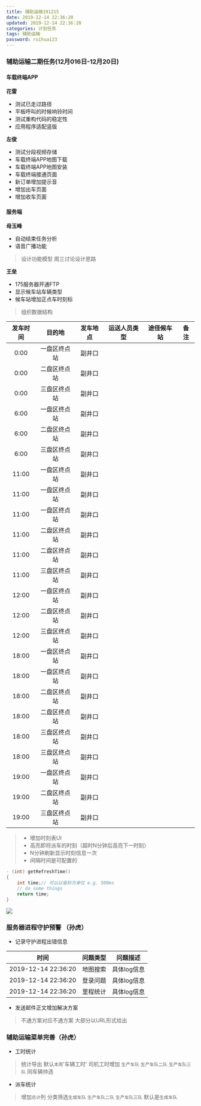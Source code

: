```yaml
---
title: 辅助运输191215
date: 2019-12-14 22:36:20
updated: 2019-12-14 22:36:20
categories: 计划任务
tags: 辅助运输
password: ruihua123
---
```



### 辅助运输二期任务(12月016日-12月20日)

#### 车载终端APP
**花雷**
* 测试已走过路径
* 平板呼叫的时候响铃时间
* 测试重构代码的稳定性
* 应用程序适配竖版

**左俊**
* 测试分段视频存储
* 车载终端APP地图下载
* 车载终端APP地图安装
* 车载终端接通页面
* 新订单增加提示音
* 增加出车页面
* 增加收车页面

#### 服务端

**母玉峰**
* 自动结束任务分析
* 语音广播功能
> 设计功能模型
> 周三讨论设计思路

**王垒**

* 175服务器开通FTP
* 显示候车站车辆类型
* 候车站增加正点车时刻标
> 组织数据结构

|发车时间 | 目的地  | 发车地点 | 运送人员类型 | 途径候车站 | 备注 |
| :----: | :----: | :----: | :----: | :----: | :----: |
|  0:00   | 一盘区终点站 | 副井口 |  |  |  |
|  0:00   | 二盘区终点站 | 副井口 |  |  |  |
|  0:00   | 三盘区终点站 | 副井口 |  |  |  |
|  6:00   | 一盘区终点站 | 副井口 |  |  |  |
|  6:00   | 二盘区终点站 | 副井口 |  |  |  |
|  6:00   | 三盘区终点站 | 副井口 |  |  |  |
|  11:00   | 一盘区终点站 | 副井口 |  |  |  |
|  11:00   | 一盘区终点站 | 副井口 |  |  |  |
|  11:00   | 一盘区终点站 | 副井口 |  |  |  |
|  11:00   | 二盘区终点站 | 副井口 |  |  |  |
|  11:00   | 二盘区终点站 | 副井口 |  |  |  |
|  11:00   | 三盘区终点站 | 副井口 |  |  |  |
|  12:00   | 一盘区终点站 | 副井口 |  |  |  |
|  12:00   | 二盘区终点站 | 副井口 |  |  |  |
|  12:00   | 三盘区终点站 | 副井口 |  |  |  |
|  18:00   | 一盘区终点站 | 副井口 |  |  |  |
|  18:00   | 一盘区终点站 | 副井口 |  |  |  |
|  18:00   | 二盘区终点站 | 副井口 |  |  |  |
|  18:00   | 二盘区终点站 | 副井口 |  |  |  |
|  18:00   | 三盘区终点站 | 副井口 |  |  |  |
|  18:00   | 三盘区终点站 | 副井口 |  |  |  |
|  19:00   | 一盘区终点站 | 副井口 |  |  |  |
|  19:00   | 二盘区终点站 | 副井口 |  |  |  |
|  19:00   | 三盘区终点站 | 副井口 |  |  |  |

> * 增加时刻表UI
> * 高亮即将派车的时刻（超时N分钟后高亮下一时刻）
> * N分钟刷新显示时刻信息一次
> * 间隔时间是可配置的
```objectivec
- (int) getRefreshTime()
{
    int time;// 可以以毫秒为单位 e.g. 500ms
    // do some things
    return time;
}
```

![](候车站_井下注释.jpg)

### 服务器进程守护预警 （孙虎）
* 记录守护进程出错信息

|时间 | 问题类型  | 问题描述 |
| :----: | :----: | :----: |
|  2019-12-14 22:36:20   | 地图搜索 | 具体log信息 |
|  2019-12-14 22:36:20   | 登录问题 | 具体log信息 |
|  2019-12-14 22:36:20   | 里程统计 | 具体log信息 |

* 发送邮件正文增加解决方案
> 不通方案对应不通方案
> 大部分以URL形式给出

### 辅助运输菜单完善（孙虎）

* 工时统计
> 统计导出
> 默认`本周`'车辆工时'
> 司机工时增加 `生产车队` `生产车队二队` `生产车队三队` 同车辆帅选
* 派车统计
> 增加`总计`列
> 分类筛选`生成车队` `生产车队二队` `生产车队三队`
> 默认是`生成车队`

